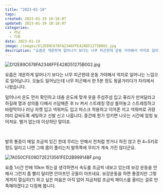 ```yaml
---
title: "2023-01-19"
tags:
created: 2023-01-19 10:18:07
updated: 2023-01-19 10:18:07
categories:
  - 러닝
  - 기록
date: 2023-01-19
image: /images/D12E89C678FA2346FFE428D51275B002.jpg
description: "요즘은 개운하게 일어나기 보다는 너무 피곤한데 운동 가야해서 억지로 일어나는 느낌으로 일어납니다. 오늘도 일어났는데 너무 피곤해서 한 5분 정도 뒹굴거리다가 자리에서 나왔습니다. 일어나서 온도 먼저 확인하고 대충 온도에 맞게 옷을 주섬주섬 입고 퓨리가 만져달라고 하길래 열과 성의를 다해"
---
```


![D12E89C678FA2346FFE428D51275B002.jpg](/images/D12E89C678FA2346FFE428D51275B002.jpg)
 
 

요즘은 개운하게 일어나기 보다는 너무 피곤한데 운동 가야해서 억지로 일어나는 느낌으로 일어납니다. 오늘도 일어났는데 너무 피곤해서 한 5분 정도 뒹굴거리다가 자리에서 나왔습니다.

일어나서 온도 먼저 확인하고 대충 온도에 맞게 옷을 주섬주섬 입고 퓨리가 만져달라고 하길래 열과 성의를 다해서 쓰담해준 후 tv 켜서 스트레칭 영상 틀어놓고 스트레칭하고 바람막이나 러닝 자켓 입고 넥워머도 입고 마스크 착용하고 이어폰 끼고 넥워머로 귀랑 머리 감싸도록 세팅하고 신발 신고 나옵니다. 중간에 뭔가 엉키면 나오는 시간에 엄청 늦어져요. 별거 없는데 이상하단 말이죠.

 

발목 통증이 매일 조금씩 있긴 한데 무리는 안해서 전처럼 붓거나 하진 않고 한 4~5키로 정도 달리고 나면 그때 몸이 풀리는지 발목쪽에 무리가 계속 가진 않더군요.

 
 ![7A050CFE09D72E213561FED2B99914BF.png](/images/7A050CFE09D72E213561FED2B99914BF.png)
 
 

요즘 1시간 안에 10km 뛰는걸 생각하면서 속도를 조금씩 내보고 있는데 보강 운동을 안해서 그런지 좀 빨리 달리면 안아프던 곳들이 아프네요. 보강운동을 하면 좋겠지만 그렇게까지 열심히(?) 하고 싶은 마음은 아직 없어 지금처럼 조금씩 페이스를 올리는 걸로 만족해야겠다고 다짐해 봅니다.
